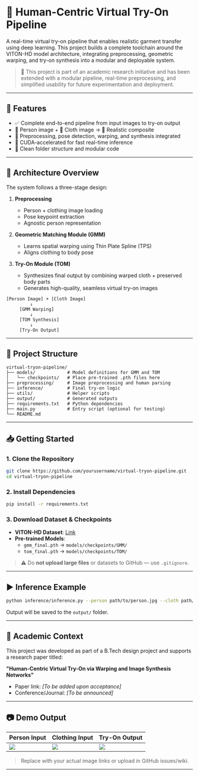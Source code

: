 # 👕 Human-Centric Virtual Try-On Pipeline

A real-time virtual try-on pipeline that enables realistic garment transfer using deep learning. This project builds a complete toolchain around the VITON-HD model architecture, integrating preprocessing, geometric warping, and try-on synthesis into a modular and deployable system.

> 🧠 This project is part of an academic research initiative and has been extended with a modular pipeline, real-time preprocessing, and simplified usability for future experimentation and deployment.

---

## 📌 Features

- ✅ Complete end-to-end pipeline from input images to try-on output
- 👤 Person image + 👚 Cloth image → 👗 Realistic composite
- 🔁 Preprocessing, pose detection, warping, and synthesis integrated
- 🚀 CUDA-accelerated for fast real-time inference
- 🧱 Clean folder structure and modular code

---

## 🧱 Architecture Overview

The system follows a three-stage design:

1. **Preprocessing**
   - Person + clothing image loading
   - Pose keypoint extraction
   - Agnostic person representation

2. **Geometric Matching Module (GMM)**
   - Learns spatial warping using Thin Plate Spline (TPS)
   - Aligns clothing to body pose

3. **Try-On Module (TOM)**
   - Synthesizes final output by combining warped cloth + preserved body parts
   - Generates high-quality, seamless virtual try-on images


```
[Person Image] + [Cloth Image]
         ↓
     [GMM Warping]
         ↓
     [TOM Synthesis]
         ↓
     [Try-On Output]
```

---

## 📁 Project Structure

```
virtual-tryon-pipeline/
├── models/            # Model definitions for GMM and TOM
│   └── checkpoints/   # Place pre-trained .pth files here
├── preprocessing/     # Image preprocessing and human parsing
├── inference/         # Final try-on logic
├── utils/             # Helper scripts
├── output/            # Generated outputs
├── requirements.txt   # Python dependencies
├── main.py            # Entry script (optional for testing)
└── README.md
```

---

## 📥 Getting Started

### 1. Clone the Repository

```bash
git clone https://github.com/yourusername/virtual-tryon-pipeline.git
cd virtual-tryon-pipeline
```

### 2. Install Dependencies

```bash
pip install -r requirements.txt
```

### 3. Download Dataset & Checkpoints

- **VITON-HD Dataset**: [Link](https://www.kaggle.com/datasets/marquis03/high-resolution-viton-zalando-dataset?select=test)
- **Pre-trained Models**:
  - `gmm_final.pth` → `models/checkpoints/GMM/`
  - `tom_final.pth` → `models/checkpoints/TOM/`

> ⚠️ Do **not upload large files** or datasets to GitHub — use `.gitignore`.

---

## ▶️ Inference Example

```bash
python inference/inference.py --person path/to/person.jpg --cloth path/to/cloth.jpg
```

Output will be saved to the `output/` folder.

---

## 🧠 Academic Context

This project was developed as part of a B.Tech design project and supports a research paper titled:

**"Human-Centric Virtual Try-On via Warping and Image Synthesis Networks"**

- Paper link: *[To be added upon acceptance]*  
- Conference/Journal: *[To be announced]*

---

## 📷 Demo Output

| Person Input | Clothing Input | Try-On Output |
|--------------|----------------|----------------|
| ![](path/to/person.jpg) | ![](path/to/cloth.jpg) | ![](path/to/output.jpg) |

> Replace with your actual image links or upload in GitHub issues/wiki.

---

